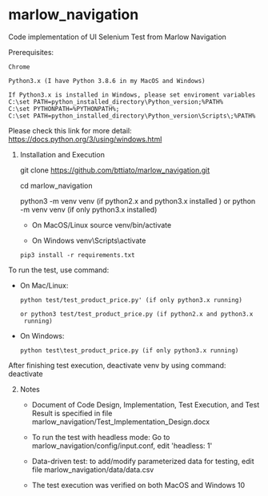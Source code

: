 # marlow_navigation

Code implementation of UI Selenium Test from Marlow Navigation

Prerequisites:

    Chrome
    
    Python3.x (I have Python 3.8.6 in my MacOS and Windows)
 
    If Python3.x is installed in Windows, please set enviroment variables 
    C:\set PATH=python_installed_directory\Python_version;%PATH%
    C:\set PYTHONPATH=%PYTHONPATH%;
    C:\set PATH=python_installed_directory\Python_version\Scripts\;%PATH%

   Please check this link for more detail: https://docs.python.org/3/using/windows.html    
    
1. Installation and Execution

      git clone https://github.com/bttiato/marlow_navigation.git

      cd marlow_navigation
      
      python3 -m venv venv (if python2.x and python3.x installed ) 
      or python -m venv venv (if only python3.x installed)
      
      - On MacOS/Linux
            source venv/bin/activate 
                   
      - On Windows
            venv\Scripts\activate 

       pip3 install -r requirements.txt

  To run the test, use command:
  
  - On Mac/Linux:
  
        python test/test_product_price.py' (if only python3.x running)
        
        or python3 test/test_product_price.py (if python2.x and python3.x
         running)
         
  - On Windows:
  
        python test\test_product_price.py (if only python3.x running)

After finishing test execution, deactivate venv by using command: deactivate

2. Notes

    - Document of Code Design, Implementation, Test Execution, and  Test Result is specified in file marlow_navigation/Test_Implementation_Design.docx

    - To run the test with headless mode: Go to marlow_navigation/config/input.conf, edit 'headless: 1'

    - Data-driven test: to add/modify parameterized data for testing, edit file marlow_navigation/data/data.csv

    - The test execution was verified on both MacOS and Windows 10

